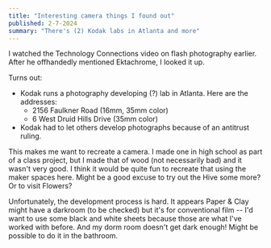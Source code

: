 ```yaml
---
title: "Interesting camera things I found out"
published: 2-7-2024
summary: "There's (2) Kodak labs in Atlanta and more"
---
```


I watched the Technology Connections video on flash photography earlier. After he offhandedly mentioned Ektachrome, I looked it up.

Turns out:

-   Kodak runs a photography developing (?) lab in Atlanta. Here are the addresses:
    -   2156 Faulkner Road (16mm, 35mm color)
    -   6 West Druid Hills Drive (35mm color)
-   Kodak had to let others develop photographs because of an antitrust ruling.

This makes me want to recreate a camera. I made one in high school as part of a class project, but I made that of wood (not necessarily bad) and it wasn't very good. I think it would be quite fun to recreate that using the maker spaces here. Might be a good excuse to try out the Hive some more? Or to visit Flowers?

Unfortunately, the development process is hard. It appears Paper & Clay might have a darkroom (to be checked) but it's for conventional film -- I'd want to use some black and white sheets because those are what I've worked with before. And my dorm room doesn't get dark enough! Might be possible to do it in the bathroom.
